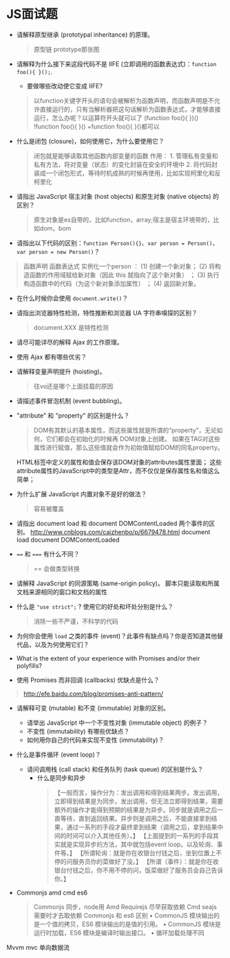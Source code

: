 # JS面试题
* 请解释原型继承 (prototypal inheritance) 的原理。
	> 原型链 prototype那张图

* 请解释为什么接下来这段代码不是 IIFE (立即调用的函数表达式)：`function foo(){ }();`.
  * 要做哪些改动使它变成 IIFE?
  
  > 以function关键字开头的语句会被解析为函数声明，而函数声明是不允许直接运行的，只有当解析器把这句话解析为函数表达式，才能够直接运行，怎么办呢？以运算符开头就可以了
  (function foo(){ })()
!function foo(){ }()
+function foo(){ }()都可以

* 什么是闭包 (closure)，如何使用它，为什么要使用它？
	> 闭包就是能够读取其他函数内部变量的函数
		作用：
 			1. 管理私有变量和私有方法，将对变量（状态）的变化封装在安全的环境中
			2. 将代码封装成一个闭包形式，等待时机成熟的时候再使用，比如实现柯里化和反柯里化

* 请指出 JavaScript 宿主对象 (host objects) 和原生对象 (native objects) 的区别？
	> 原生对象是es自带的，比如function，array;宿主是宿主环境带的，比如dom，bom

* 请指出以下代码的区别：`function Person(){}`、`var person = Person()`、`var person = new Person()`？
> 函数声明
函数表达式
实例化一个person ：
(1) 创建一个新对象；
(2) 将构造函数的作用域赋给新对象（因此 this 就指向了这个新对象） ；
(3) 执行构造函数中的代码（为这个新对象添加属性） ；
(4) 返回新对象。

* 在什么时候你会使用 `document.write()`？

* 请指出浏览器特性检测，特性推断和浏览器 UA 字符串嗅探的区别？
	> document.XXX 是特性检测
	
* 请尽可能详尽的解释 Ajax 的工作原理。
* 使用 Ajax 都有哪些优劣？

* 请解释变量声明提升 (hoisting)。
	> 往vo还是哪个上面挂载的原因

* 请描述事件冒泡机制 (event bubbling)。
* "attribute" 和 "property" 的区别是什么？
	> DOM有其默认的基本属性，而这些属性就是所谓的“property”，无论如何，它们都会在初始化的时候再	  DOM对象上创建。
     如果在TAG对这些属性进行赋值，那么这些值就会作为初始值赋给DOM的同名property。
     
     HTML标签中定义的属性和值会保存该DOM对象的attributes属性里面；
		这些attribute属性的JavaScript中的类型是Attr，而不仅仅是保存属性名和值这么简单；
		
* 为什么扩展 JavaScript 内置对象不是好的做法？
	>容易被覆盖

* 请指出 document load 和 document DOMContentLoaded 两个事件的区别。
	http://www.cnblogs.com/caizhenbo/p/6679478.html
	document load
	document DOMContentLoaded


* `==` 和 `===` 有什么不同？
	> == 会做类型转换

* 请解释 JavaScript 的同源策略 (same-origin policy)。
脚本只能读取和所属文档来源相同的窗口和文档的属性

* 什么是 `"use strict";` ? 使用它的好处和坏处分别是什么？
	> 消除一些不严谨，不科学的代码

* 为何你会使用 `load` 之类的事件 (event)？此事件有缺点吗？你是否知道其他替代品，以及为何使用它们？

* What is the extent of your experience with Promises and/or their polyfills?

* 使用 Promises 而非回调 (callbacks) 优缺点是什么？
> http://efe.baidu.com/blog/promises-anti-pattern/

* 请解释可变 (mutable) 和不变 (immutable) 对象的区别。
  * 请举出 JavaScript 中一个不变性对象 (immutable object) 的例子？
  * 不变性 (immutability) 有哪些优缺点？
  * 如何用你自己的代码来实现不变性 (immutability)？

* 什么是事件循环 (event loop)？
  * 请问调用栈 (call stack) 和任务队列 (task queue) 的区别是什么？
	- 什么是同步和异步
		> 【一般而言，操作分为：发出调用和得到结果两步。发出调用，立即得到结果是为同步。发出调用，但无法立即得到结果，需要额外的操作才能得到预期的结果是为异步。同步就是调用之后一直等待，直到返回结果。异步则是调用之后，不能直接拿到结果，通过一系列的手段才最终拿到结果（调用之后，拿到结果中间的时间可以介入其他任务）。】
【上面提到的一系列的手段其实就是实现异步的方法，其中就包括event loop。以及轮询、事件等。】
【所谓轮询：就是你在收银台付钱之后，坐到位置上不停的问服务员你的菜做好了没。】
【所谓（事件）：就是你在收银台付钱之后，你不用不停的问，饭菜做好了服务员会自己告诉你。】

- Commonjs amd cmd es6
	> Commonjs 同步，node用
	Amd Requirejs  尽早获取依赖
	Cmd seajs 需要时才去取依赖
	Commonjs 和 es6 区别
		• CommonJS 模块输出的是一个值的拷贝，ES6 模块输出的是值的引用。
		• CommonJS 模块是运行时加载，ES6 模块是编译时输出接口。
		• 循环加载处理不同

Mvvm mvc 单向数据流

